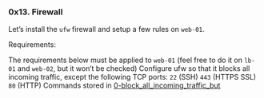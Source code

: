 ### 0x13. Firewall

Let’s install the `ufw` firewall and setup a few rules on `web-01`.

Requirements:

The requirements below must be applied to `web-01` (feel free to do it on `lb-01` and `web-02`, but it won’t be checked)
Configure ufw so that it blocks all incoming traffic, except the following TCP ports:
`22` (SSH)
`443` (HTTPS SSL)
`80` (HTTP)
Commands stored in [0-block_all_incoming_traffic_but](https://github.com/wxllxngton/alx-system_engineering-devops/blob/master/0x13-firewall/0-block_all_incoming_traffic_but)

